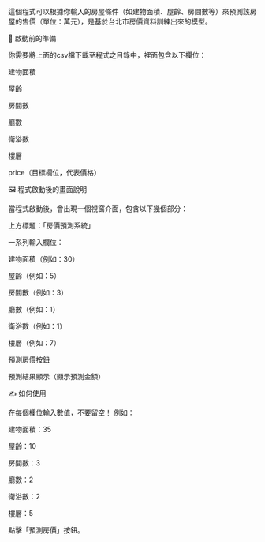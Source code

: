 這個程式可以根據你輸入的房屋條件（如建物面積、屋齡、房間數等）來預測該房屋的售價（單位：萬元），是基於台北市房價資料訓練出來的模型。

🧠 啟動前的準備

你需要將上面的csv檔下載至程式之目錄中，裡面包含以下欄位：

建物面積

屋齡

房間數

廳數

衛浴數

樓層

price（目標欄位，代表價格）


🖼️ 程式啟動後的畫面說明

當程式啟動後，會出現一個視窗介面，包含以下幾個部分：

上方標題：「房價預測系統」

一系列輸入欄位：

建物面積（例如：30）

屋齡（例如：5）

房間數（例如：3）

廳數（例如：1）

衛浴數（例如：1）

樓層（例如：7）

預測房價按鈕

預測結果顯示（顯示預測金額）

✍️ 如何使用

在每個欄位輸入數值，不要留空！ 例如：

建物面積：35

屋齡：10

房間數：3

廳數：2

衛浴數：2

樓層：5

點擊「預測房價」按鈕。



